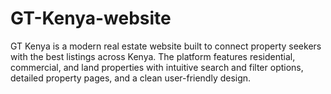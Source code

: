 # GT-Kenya-website
GT Kenya is a modern real estate website built to connect property seekers with the best listings across Kenya. The platform features residential, commercial, and land properties with intuitive search and filter options, detailed property pages, and a clean user-friendly design. 
